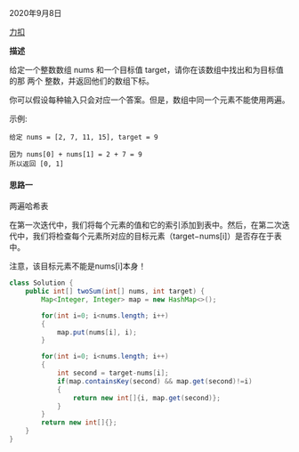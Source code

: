 2020年9月8日

[力扣](https://leetcode-cn.com/problems/two-sum)

**描述**

给定一个整数数组 nums 和一个目标值 target，请你在该数组中找出和为目标值的那 两个 整数，并返回他们的数组下标。

你可以假设每种输入只会对应一个答案。但是，数组中同一个元素不能使用两遍。

示例:
```
给定 nums = [2, 7, 11, 15], target = 9

因为 nums[0] + nums[1] = 2 + 7 = 9
所以返回 [0, 1]
```

#### 思路一

两遍哈希表

在第一次迭代中，我们将每个元素的值和它的索引添加到表中。然后，在第二次迭代中，我们将检查每个元素所对应的目标元素（target−nums[i]）是否存在于表中。

注意，该目标元素不能是nums[i]本身！

```java
class Solution {
    public int[] twoSum(int[] nums, int target) {
        Map<Integer, Integer> map = new HashMap<>();

        for(int i=0; i<nums.length; i++)
        {
            map.put(nums[i], i);
        }

        for(int i=0; i<nums.length; i++)
        {
            int second = target-nums[i];
            if(map.containsKey(second) && map.get(second)!=i)
            {
                return new int[]{i, map.get(second)};
            }
        }
        return new int[]{};
    }
}
```
